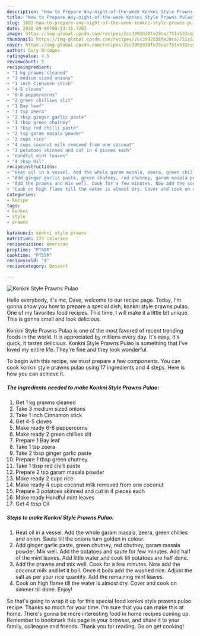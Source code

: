 ```yaml
---
description: "How to Prepare Any-night-of-the-week Konkni Style Prawns Pulao"
title: "How to Prepare Any-night-of-the-week Konkni Style Prawns Pulao"
slug: 1682-how-to-prepare-any-night-of-the-week-konkni-style-prawns-pulao
date: 2020-09-06T00:53:15.720Z
image: https://img-global.cpcdn.com/recipes/2cc3992d38fe29ca/751x532cq70/konkni-style-prawns-pulao-recipe-main-photo.jpg
thumbnail: https://img-global.cpcdn.com/recipes/2cc3992d38fe29ca/751x532cq70/konkni-style-prawns-pulao-recipe-main-photo.jpg
cover: https://img-global.cpcdn.com/recipes/2cc3992d38fe29ca/751x532cq70/konkni-style-prawns-pulao-recipe-main-photo.jpg
author: Cory Bridges
ratingvalue: 4.5
reviewcount: 5
recipeingredient:
- "1 kg prawns cleaned"
- "3 medium sized onions"
- "1 inch Cinnamon stick"
- "4-5 cloves"
- "6-8 peppercorns"
- "2 green chillies slit"
- "1 Bay leaf"
- "1 tsp zeera"
- "2 tbsp ginger garlic paste"
- "1 tbsp green chutney"
- "1 tbsp red chilli paste"
- "2 tsp garam masala powder"
- "2 cups rice"
- "4 cups coconut milk removed from one coconut"
- "3 potatoes skinned and cut in 4 pieces each"
- "Handful mint leaves"
- "4 tbsp Oil"
recipeinstructions:
- "Heat oil in a vessel. Add the whole garam masala, zeera, green chillies and onion. Saute till the onions turn golden in colour."
- "Add ginger garlic paste, green chutney, red chutney, garam masala powder. Mix well. Add the potatoes and saute for few minutes. Add half of the mint leaves. Add little water and cook till potatoes are half done."
- "Add the prawns and mix well. Cook for a few minutes. Now add the coconut milk and let it boil. Once it boils add the washed rice. Adjust the salt as per your rice quantity. Add the remaining mint leaves."
- "Cook on high flame till the water is almost dry. Cover and cook on simmer till done. Enjoy!"
categories:
- Recipe
tags:
- konkni
- style
- prawns

katakunci: konkni style prawns 
nutrition: 223 calories
recipecuisine: American
preptime: "PT40M"
cooktime: "PT55M"
recipeyield: "4"
recipecategory: Dessert

---
```



![Konkni Style Prawns Pulao](https://img-global.cpcdn.com/recipes/2cc3992d38fe29ca/751x532cq70/konkni-style-prawns-pulao-recipe-main-photo.jpg)

Hello everybody, it's me, Dave, welcome to our recipe page. Today, I'm gonna show you how to prepare a special dish, konkni style prawns pulao. One of my favorites food recipes. This time, I will make it a little bit unique. This is gonna smell and look delicious.

Konkni Style Prawns Pulao is one of the most favored of recent trending foods in the world. It is appreciated by millions every day. It's easy, it's quick, it tastes delicious. Konkni Style Prawns Pulao is something that I've loved my entire life. They're fine and they look wonderful.




To begin with this recipe, we must prepare a few components. You can cook konkni style prawns pulao using 17 ingredients and 4 steps. Here is how you can achieve it.

<!--inarticleads1-->

##### The ingredients needed to make Konkni Style Prawns Pulao:

1. Get 1 kg prawns cleaned
1. Take 3 medium sized onions
1. Take 1 inch Cinnamon stick
1. Get 4-5 cloves
1. Make ready 6-8 peppercorns
1. Make ready 2 green chillies slit
1. Prepare 1 Bay leaf
1. Take 1 tsp zeera
1. Take 2 tbsp ginger garlic paste
1. Prepare 1 tbsp green chutney
1. Take 1 tbsp red chilli paste
1. Prepare 2 tsp garam masala powder
1. Make ready 2 cups rice
1. Make ready 4 cups coconut milk removed from one coconut
1. Prepare 3 potatoes skinned and cut in 4 pieces each
1. Make ready Handful mint leaves
1. Get 4 tbsp Oil




<!--inarticleads2-->

##### Steps to make Konkni Style Prawns Pulao:

1. Heat oil in a vessel. Add the whole garam masala, zeera, green chillies and onion. Saute till the onions turn golden in colour.
1. Add ginger garlic paste, green chutney, red chutney, garam masala powder. Mix well. Add the potatoes and saute for few minutes. Add half of the mint leaves. Add little water and cook till potatoes are half done.
1. Add the prawns and mix well. Cook for a few minutes. Now add the coconut milk and let it boil. Once it boils add the washed rice. Adjust the salt as per your rice quantity. Add the remaining mint leaves.
1. Cook on high flame till the water is almost dry. Cover and cook on simmer till done. Enjoy!




So that's going to wrap it up for this special food konkni style prawns pulao recipe. Thanks so much for your time. I'm sure that you can make this at home. There's gonna be more interesting food in home recipes coming up. Remember to bookmark this page in your browser, and share it to your family, colleague and friends. Thank you for reading. Go on get cooking!
